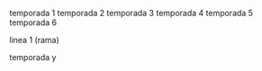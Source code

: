 temporada 1
temporada 2
temporada 3
temporada 4
temporada 5
temporada 6









linea 1 (rama)


temporada y
